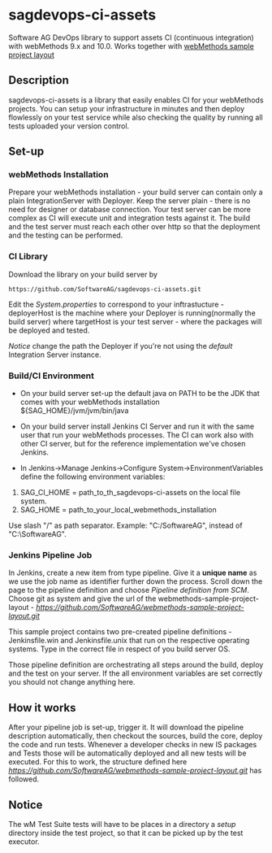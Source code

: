 # sagdevops-ci-assets
Software AG DevOps library to support assets CI (continuous integration) with webMethods 9.x and 10.0. Works together with [webMethods sample project layout](https://github.com/SoftwareAG/webmethods-sample-project-layout)


## Description
sagdevops-ci-assets is a library that easily enables CI for your webMethods projects. You can setup your infrastructure in minutes and then deploy flowlessly on your test service while also checking the quality
by running all tests uploaded your version control.


## Set-up

### webMethods Installation
Prepare your webMethods installation - your build server can contain only a plain IntegrationServer with Deployer. Keep the server plain - there is no need for designer or database connection.
Your test server can be more complex as CI will execute unit and integration tests against it. The build and the test server must reach each other over http so that the deployment and the testing can be performed.

### CI Library
Download the library on your build server by

```
https://github.com/SoftwareAG/sagdevops-ci-assets.git
```

Edit the _System.properties_ to correspond to your inftrastucture - deployerHost is the machine where your Deployer is running(normally the build server) where targetHost is your test server - where the packages will be deployed and tested. 

*Notice* change the path the Deployer if you're not using the _default_ Integration Server instance.


### Build/CI Environment 
* On your build server set-up the default java on PATH to be the JDK that comes with your webMethods installation ${SAG_HOME}/jvm/jvm/bin/java

* On your build server install Jenkins CI Server and run it with the same user that run your webMethods processes. The CI can work also with other CI server, but for the reference implementation  we've chosen Jenkins.

* In Jenkins->Manage Jenkins->Configure System->EnvironmentVariables define the following environment variables:
1. SAG_CI_HOME = path_to_th_sagdevops-ci-assets on the local file system.
2. SAG_HOME = path_to_your_local_webmethods_installation

Use slash "/" as path separator. Example: "C:/SoftwareAG", instead of "C:\SoftwareAG".



### Jenkins Pipeline Job
In Jenkins, create a new item from type pipeline. Give it a **unique name** as we use the job name as identifier further down the process. Scroll down the page to the pipeline definition
and choose _Pipeline definition from SCM_. Choose git as system and give the url of the webmethods-sample-project-layout - _https://github.com/SoftwareAG/webmethods-sample-project-layout.git_

This sample project contains two pre-created pipeline definitions - Jenkinsfile.win and Jenkinsfile.unix that run on the respective operating systems. Type in the correct file in respect of you 
build server OS.

Those pipeline definition are orchestrating all steps around the build, deploy and the test on your server. If the all environment variables are set correctly you should not change anything here.


## How it works
After your pipeline job is set-up, trigger it. It will download the pipeline description automatically, then checkout the sources, build the core, deploy the code and run tests. 
Whenever a developer checks in new IS packages and Tests those will be automatically deployed and all new tests will be executed. For this to work, the structure defined here  _https://github.com/SoftwareAG/webmethods-sample-project-layout.git_ has followed.

## Notice
The wM Test Suite tests will have to be places in a directory a *setup* directory inside the test project, so that it can be picked up by the test executor.














